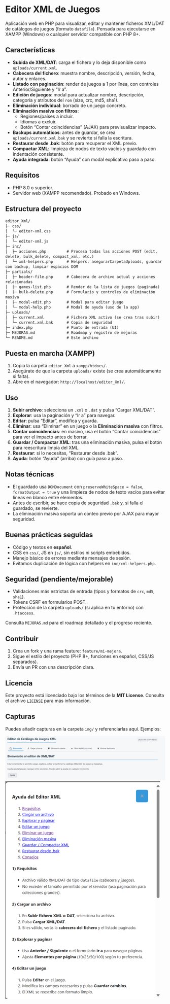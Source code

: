 # Editor XML de Juegos

Aplicación web en PHP para visualizar, editar y mantener ficheros XML/DAT de catálogos de juegos (formato `datafile`). Pensada para ejecutarse en XAMPP (Windows) o cualquier servidor compatible con PHP 8+.

## Características

- **Subida de XML/DAT**: carga el fichero y lo deja disponible como `uploads/current.xml`.
- **Cabecera del fichero**: muestra nombre, descripción, versión, fecha, autor y enlaces.
- **Listado con paginación**: render de juegos a 1 por línea, con controles Anterior/Siguiente y “Ir a”.
- **Edición de juegos**: modal para actualizar nombre, descripción, categoría y atributos del `rom` (size, crc, md5, sha1).
- **Eliminación individual**: borrado de un juego concreto.
- **Eliminación masiva con filtros**:
  - Regiones/países a incluir.
  - Idiomas a excluir.
  - Botón “Contar coincidencias” (AJAX) para previsualizar impacto.
- **Backups automáticos**: antes de guardar, se crea `uploads/current.xml.bak` y se revierte si falla la escritura.
- **Restaurar desde .bak**: botón para recuperar el XML previo.
- **Compactar XML**: limpieza de nodos de texto vacíos y guardado con indentación consistente.
- **Ayuda integrada**: botón “Ayuda” con modal explicativo paso a paso.

## Requisitos

- PHP 8.0 o superior.
- Servidor web (XAMPP recomendado). Probado en Windows.

## Estructura del proyecto

```text
editor_Xml/
├─ css/
│  └─ editor-xml.css
├─ js/
│  └─ editor-xml.js
├─ inc/
│  ├─ acciones.php         # Procesa todas las acciones POST (edit, delete, bulk_delete, compact_xml, etc.)
│  └─ xml-helpers.php      # Helpers: asegurarCarpetaUploads, guardar con backup, limpiar espacios DOM
├─ partials/
│  ├─ header-file.php      # Cabecera de archivo actual y acciones relacionadas
│  ├─ games-list.php       # Render de la lista de juegos (paginada)
│  ├─ bulk-delete.php      # Formulario y controles de eliminación masiva
│  ├─ modal-edit.php       # Modal para editar juego
│  └─ modal-help.php       # Modal de ayuda (uso de la app)
├─ uploads/
│  ├─ current.xml          # Fichero XML activo (se crea tras subir)
│  └─ current.xml.bak      # Copia de seguridad
├─ index.php               # Punto de entrada (UI)
├─ MEJORAS.md              # Roadmap y registro de mejoras
└─ README.md               # Este archivo
```

## Puesta en marcha (XAMPP)

1. Copia la carpeta `editor_Xml` a `xampp/htdocs/`.
2. Asegúrate de que la carpeta `uploads/` existe (se crea automáticamente si falta).
3. Abre en el navegador: `http://localhost/editor_Xml/`.

## Uso

1) **Subir archivo**: selecciona un `.xml` o `.dat` y pulsa “Cargar XML/DAT”.
2) **Explorar**: usa la paginación y “Ir a” para navegar.
3) **Editar**: pulsa “Editar”, modifica y guarda.
4) **Eliminar**: usa “Eliminar” en un juego o la **Eliminación masiva** con filtros.
5) **Contar coincidencias**: en masivo, usa el botón “Contar coincidencias” para ver el impacto antes de borrar.
6) **Guardar / Compactar XML**: tras una eliminación masiva, pulsa el botón para reescritura limpia del XML.
7) **Restaurar**: si lo necesitas, “Restaurar desde .bak”.
8) **Ayuda**: botón “Ayuda” (arriba) con guía paso a paso.

## Notas técnicas

- El guardado usa `DOMDocument` con `preserveWhiteSpace = false`, `formatOutput = true` y una limpieza de nodos de texto vacíos para evitar líneas en blanco entre elementos.
- Antes de escribir, se hace copia de seguridad `.bak` y, si falla el guardado, se revierte.
- La eliminación masiva soporta un conteo previo por AJAX para mayor seguridad.

## Buenas prácticas seguidas

- Código y textos en **español**.
- CSS en `css/`, JS en `js/`, sin estilos ni scripts embebidos.
- Manejo básico de errores mediante mensajes de sesión.
- Evitamos duplicación de lógica con helpers en `inc/xml-helpers.php`.

## Seguridad (pendiente/mejorable)

- Validaciones más estrictas de entrada (tipos y formatos de `crc`, `md5`, `sha1`).
- Tokens CSRF en formularios POST.
- Protección de la carpeta `uploads/` (si aplica en tu entorno) con `.htaccess`.

Consulta `MEJORAS.md` para el roadmap detallado y el progreso reciente.

## Contribuir

1. Crea un fork y una rama feature: `feature/mi-mejora`.
2. Sigue el estilo del proyecto (PHP 8+, funciones en español, CSS/JS separados).
3. Envía un PR con una descripción clara.

## Licencia

Este proyecto está licenciado bajo los términos de la **MIT License**. Consulta el archivo [`LICENSE`](./LICENSE) para más información.

## Capturas

Puedes añadir capturas en la carpeta `img/` y referenciarlas aquí. Ejemplos:

![Pantalla principal](img/captura-pantalla-principal.png)
![Modal de ayuda](img/captura-modal-ayuda.png)
